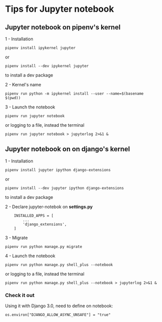 # Tips for Jupyter notebook

## Jupyter notebook on pipenv's kernel

1 - Installation  

    pipenv install ipykernel jupyter 
    
or  

    pipenv install --dev ipykernel jupyter   

to install a dev package  

2 - Kernel's name  

    pipenv run python -m ipykernel install --user --name=$(basename $(pwd))

3 - Launch the notebook  

    pipenv run jupyter notebook

or logging to a file, instead the terminal  

    pipenv run jupyter notebook > jupyterlog 2>&1 &

    
## Jupyter notebook on on django's kernel

1 - Installation  

    pipenv install jupyter ipython django-extensions  
    
or  

    pipenv install --dev jupyter ipython django-extensions     

to install a dev package  

2 - Declare jupyter-notebok on **settings.py**  

        INSTALLED_APPS = [
            ...
            'django_extensions',
        ]  

3 - Migrate  
    
    pipenv run python manage.py migrate

4 - Launch the notebook  

    pipenv run python manage.py shell_plus --notebook

or logging to a file, instead the terminal  

    pipenv run python manage.py shell_plus --notebook > jupyterlog 2>&1 &

### Check it out

Using it with Django 3.0, need to define on notebook:

    os.environ["DJANGO_ALLOW_ASYNC_UNSAFE"] = "true"
